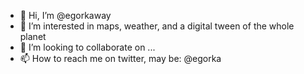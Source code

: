 - 👋 Hi, I’m @egorkaway
- 👀 I’m interested in maps, weather, and a digital tween of the whole planet 
- 💞️ I’m looking to collaborate on ...
- 📫 How to reach me on twitter, may be: @egorka  

<!---
egorkaway/egorkaway is a ✨ special ✨ repository because its `README.md` (this file) appears on your GitHub profile.
You can click the Preview link to take a look at your changes.
--->
